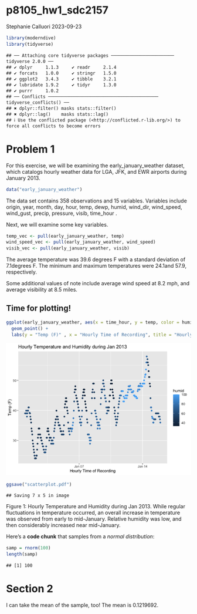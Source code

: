 p8105_hw1_sdc2157
================
Stephanie Calluori
2023-09-23

``` r
library(moderndive)
library(tidyverse)
```

    ## ── Attaching core tidyverse packages ──────────────────────── tidyverse 2.0.0 ──
    ## ✔ dplyr     1.1.3     ✔ readr     2.1.4
    ## ✔ forcats   1.0.0     ✔ stringr   1.5.0
    ## ✔ ggplot2   3.4.3     ✔ tibble    3.2.1
    ## ✔ lubridate 1.9.2     ✔ tidyr     1.3.0
    ## ✔ purrr     1.0.2     
    ## ── Conflicts ────────────────────────────────────────── tidyverse_conflicts() ──
    ## ✖ dplyr::filter() masks stats::filter()
    ## ✖ dplyr::lag()    masks stats::lag()
    ## ℹ Use the conflicted package (<http://conflicted.r-lib.org/>) to force all conflicts to become errors

# Problem 1

For this exercise, we will be examining the early_january_weather
dataset, which catalogs hourly weather data for LGA, JFK, and EWR
airports during January 2013.

``` r
data("early_january_weather")
```

The data set contains 358 observations and 15 variables. Variables
include origin, year, month, day, hour, temp, dewp, humid, wind_dir,
wind_speed, wind_gust, precip, pressure, visib, time_hour .

Next, we will examine some key variables.

``` r
temp_vec <- pull(early_january_weather, temp)
wind_speed_vec <- pull(early_january_weather, wind_speed)
visib_vec <- pull(early_january_weather, visib)
```

The average temperature was 39.6 degrees F with a standard deviation of
7.1degrees F. The minimum and maximum temperatures were 24.1and 57.9,
respectively.

Some additional values of note include average wind speed at 8.2 mph,
and average visibility at 8.5 miles.

## Time for plotting!

``` r
ggplot(early_january_weather, aes(x = time_hour, y = temp, color = humid)) + 
  geom_point() +
  labs(y = "Temp (F)" , x = "Hourly Time of Recording", title = "Hourly Temperature and Humidity during Jan 2013")
```

![](template_files/figure-gfm/unnamed-chunk-4-1.png)<!-- -->

``` r
ggsave("scatterplot.pdf")
```

    ## Saving 7 x 5 in image

Figure 1: Hourly Temperature and Humidity during Jan 2013. While regular
fluctuations in temperature occurred, an overall increase in temperature
was observed from early to mid-January. Relative humidity was low, and
then considerably increased near mid-January.

Here’s a **code chunk** that samples from a *normal distribution*:

``` r
samp = rnorm(100)
length(samp)
```

    ## [1] 100

# Section 2

I can take the mean of the sample, too! The mean is 0.1219692.
